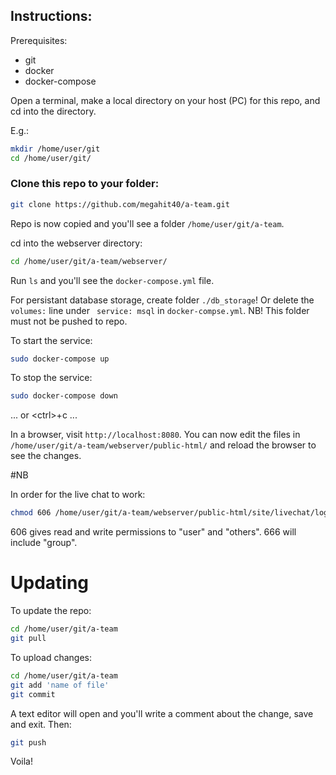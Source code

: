 ## Instructions:

Prerequisites:

- git
- docker
- docker-compose

Open a terminal, make a local directory on your host (PC) for this repo, and cd into the directory.

E.g.:
```bash
mkdir /home/user/git
cd /home/user/git/
```

### Clone this repo to your folder:

```bash
git clone https://github.com/megahit40/a-team.git
```

Repo is now copied and you'll see a folder ```/home/user/git/a-team```.

cd into the webserver directory:

```bash 
cd /home/user/git/a-team/webserver/
```
Run ```ls``` and you'll see the ```docker-compose.yml``` file.

For persistant database storage, create folder ```./db_storage```!
Or delete the ```volumes:``` line under ``` service: msql``` in ```docker-compse.yml```.
NB! This folder must not be pushed to repo.

To start the service:
```bash
sudo docker-compose up
```

To stop the service:
```bash
sudo docker-compose down
```
... or &lt;ctrl&gt;+c ...

In a browser, visit ```http://localhost:8080```.
You can now edit the files in ```/home/user/git/a-team/webserver/public-html/``` and reload the browser to see the changes.

#NB

In order for the live chat to work:
```bash
chmod 606 /home/user/git/a-team/webserver/public-html/site/livechat/log.html
```
606 gives read and write permissions to "user" and "others". 666 will include "group".

# Updating 

To update the repo:
```bash
cd /home/user/git/a-team
git pull 
```

To upload changes:
```bash
cd /home/user/git/a-team
git add 'name of file' 
git commit
```

A text editor will open and you'll write a comment about the change, save and exit.
Then:
```bash
git push
```

Voila!
